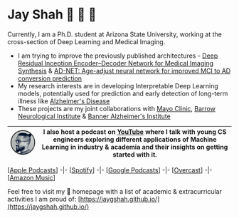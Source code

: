 # Jay Shah :tea: :violin: :cactus:

Currently, I am a Ph.D. student at Arizona State University, working at the cross-section of Deep Learning and Medical Imaging. 

- I am trying to improve the previously published architectures - [Deep Residual Inception Encoder–Decoder Network for Medical Imaging Synthesis](https://ieeexplore.ieee.org/abstract/document/8695110) & [AD-NET: Age-adjust neural network for improved MCI to AD conversion prediction](https://www.sciencedirect.com/science/article/pii/S2213158220301273)
- My research interests are in developing Interpretable Deep Learning models, potentially used for prediction and early detection of long-term illness like [Alzheimer's Disease](https://www.frontiersin.org/articles/10.3389/fnagi.2019.00220/full)
- These projects are my joint collaborations with [Mayo Clinic](https://www.mayoclinic.org/), [Barrow Neurological Institute](https://www.barrowneuro.org/) & [Banner Alzheimer's Institute](https://www.banneralz.org/)

| <a href="https://www.youtube.com/channel/UCdZ0GX-F3ULMKfxtyzSFbaw"><img src="https://github.com/jaygshah/jaygshah/blob/main/jay-podcast-1.png" width="200">| <b> I also host a podcast on [YouTube](https://www.youtube.com/channel/UCdZ0GX-F3ULMKfxtyzSFbaw/featured) where I talk with young CS engineers exploring different applications of Machine Learning in industry & academia and their insights on getting started with it.</b> |
|---|---|

[[Apple Podcasts](https://podcasts.apple.com/us/podcast/jay-shahs-podcast/id1532301544)] -|- [[Spotify](https://open.spotify.com/show/2eM5uYxigx5sgWFPrIbH0n)] -|- [[Google Podcasts](https://podcasts.google.com/feed/aHR0cHM6Ly9mZWVkcy5idXp6c3Byb3V0LmNvbS8xMzU5MDAxLnJzcw==)] -|- [[Overcast](https://overcast.fm/itunes1532301544)] -|- [[Amazon Music](https://music.amazon.com/podcasts/21b65329-e86e-47e8-be21-83e92dfe579f/Jay-Shahs-Podcast)]

Feel free to visit my :house_with_garden: homepage with a list of academic & extracurricular activities I am proud of: [https://jaygshah.github.io/](https://jaygshah.github.io/)